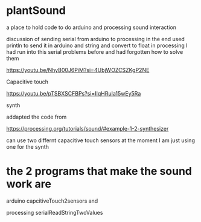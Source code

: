 # plantSound
a place to hold code to do arduino and processing sound interaction


discussion of sending serial from arduino to processing
in the end used println to send it in arduino and string and convert to float in processing
I had run into this serial problems before and had forgotten how to solve them

https://youtu.be/NhyB00J6PiM?si=4UbjWOZCSZKgP2NE


Capacitive touch 

https://youtu.be/pTSBXSCFBPs?si=IIqHRuIa15wEy5Ra

synth

addapted the code from

https://processing.org/tutorials/sound/#example-1-2-synthesizer

can use two differnt capacitive touch sensors at the moment I am just using one for the synth

# the 2 programs that make the sound work are

arduino capcitiveTouch2sensors  and 

processing serialReadStringTwoValues
